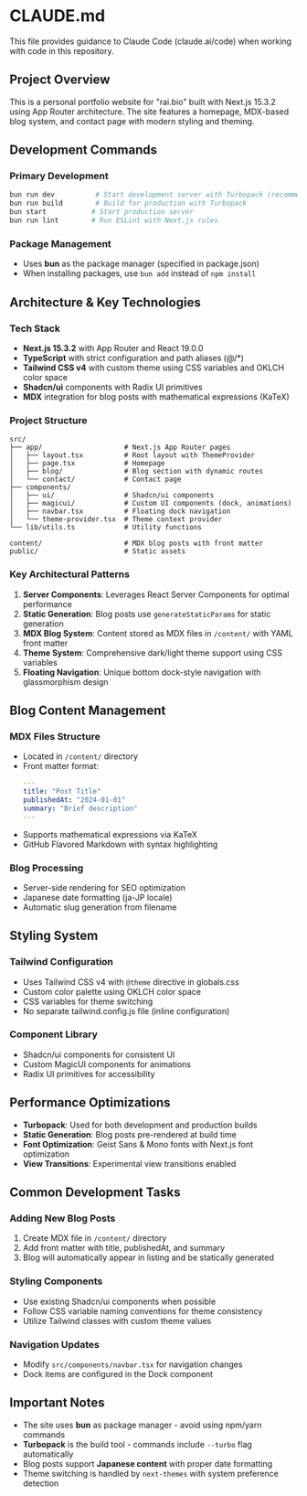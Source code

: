 # CLAUDE.md

This file provides guidance to Claude Code (claude.ai/code) when working with code in this repository.

## Project Overview

This is a personal portfolio website for "rai.bio" built with Next.js 15.3.2 using App Router architecture. The site features a homepage, MDX-based blog system, and contact page with modern styling and theming.

## Development Commands

### Primary Development
```bash
bun run dev          # Start development server with Turbopack (recommended)
bun run build        # Build for production with Turbopack
bun start           # Start production server
bun run lint        # Run ESLint with Next.js rules
```

### Package Management
- Uses **bun** as the package manager (specified in package.json)
- When installing packages, use `bun add` instead of `npm install`

## Architecture & Key Technologies

### Tech Stack
- **Next.js 15.3.2** with App Router and React 19.0.0
- **TypeScript** with strict configuration and path aliases (@/*)
- **Tailwind CSS v4** with custom theme using CSS variables and OKLCH color space
- **Shadcn/ui** components with Radix UI primitives
- **MDX** integration for blog posts with mathematical expressions (KaTeX)

### Project Structure
```
src/
├── app/                    # Next.js App Router pages
│   ├── layout.tsx          # Root layout with ThemeProvider
│   ├── page.tsx            # Homepage
│   ├── blog/               # Blog section with dynamic routes
│   └── contact/            # Contact page
├── components/
│   ├── ui/                 # Shadcn/ui components
│   ├── magicui/            # Custom UI components (dock, animations)
│   ├── navbar.tsx          # Floating dock navigation
│   └── theme-provider.tsx  # Theme context provider
└── lib/utils.ts            # Utility functions

content/                    # MDX blog posts with front matter
public/                     # Static assets
```

### Key Architectural Patterns

1. **Server Components**: Leverages React Server Components for optimal performance
2. **Static Generation**: Blog posts use `generateStaticParams` for static generation
3. **MDX Blog System**: Content stored as MDX files in `/content/` with YAML front matter
4. **Theme System**: Comprehensive dark/light theme support using CSS variables
5. **Floating Navigation**: Unique bottom dock-style navigation with glassmorphism design

## Blog Content Management

### MDX Files Structure
- Located in `/content/` directory
- Front matter format:
  ```yaml
  ---
  title: "Post Title"
  publishedAt: "2024-01-01"
  summary: "Brief description"
  ---
  ```
- Supports mathematical expressions via KaTeX
- GitHub Flavored Markdown with syntax highlighting

### Blog Processing
- Server-side rendering for SEO optimization
- Japanese date formatting (ja-JP locale)
- Automatic slug generation from filename

## Styling System

### Tailwind Configuration
- Uses Tailwind CSS v4 with `@theme` directive in globals.css
- Custom color palette using OKLCH color space
- CSS variables for theme switching
- No separate tailwind.config.js file (inline configuration)

### Component Library
- Shadcn/ui components for consistent UI
- Custom MagicUI components for animations
- Radix UI primitives for accessibility

## Performance Optimizations

- **Turbopack**: Used for both development and production builds
- **Static Generation**: Blog posts pre-rendered at build time
- **Font Optimization**: Geist Sans & Mono fonts with Next.js font optimization
- **View Transitions**: Experimental view transitions enabled

## Common Development Tasks

### Adding New Blog Posts
1. Create MDX file in `/content/` directory
2. Add front matter with title, publishedAt, and summary
3. Blog will automatically appear in listing and be statically generated

### Styling Components
- Use existing Shadcn/ui components when possible
- Follow CSS variable naming conventions for theme consistency
- Utilize Tailwind classes with custom theme values

### Navigation Updates
- Modify `src/components/navbar.tsx` for navigation changes
- Dock items are configured in the Dock component

## Important Notes

- The site uses **bun** as package manager - avoid using npm/yarn commands
- **Turbopack** is the build tool - commands include `--turbo` flag automatically
- Blog posts support **Japanese content** with proper date formatting
- Theme switching is handled by `next-themes` with system preference detection